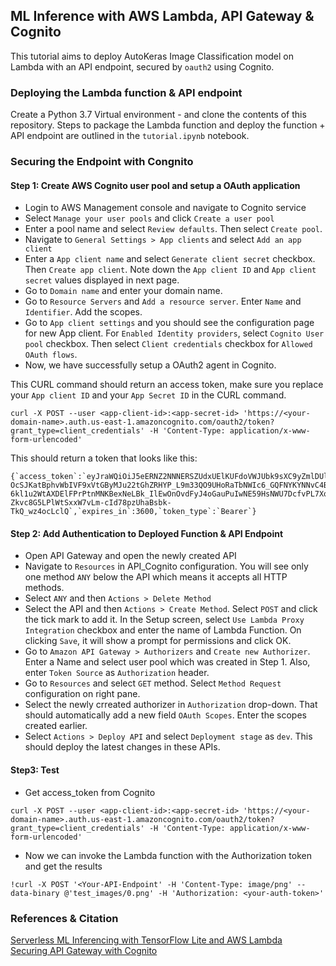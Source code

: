## ML Inference with AWS Lambda, API Gateway & Cognito

This tutorial aims to deploy AutoKeras Image Classification model on Lambda with an API endpoint, secured by `oauth2` using Cognito. 

### Deploying the Lambda function & API endpoint

Create a Python 3.7 Virtual environment - and clone the contents of this repository. Steps to package the Lambda function and deploy the function + API endpoint are outlined in the `tutorial.ipynb` notebook. 

### Securing the Endpoint with Congnito 

#### Step 1: Create AWS Cognito user pool and setup a OAuth application

- Login to AWS Management console and navigate to Cognito service
- Select `Manage your user pools` and click `Create a user pool`
- Enter a pool name and select `Review defaults`. Then select `Create pool`.
- Navigate to `General Settings > App clients` and select `Add an app client`
- Enter a `App client name` and select `Generate client secret` checkbox. Then `Create app client`. Note down the `App client ID` and `App client secret` values displayed in next page.
- Go to `Domain name` and enter your domain name. 
- Go to `Resource Servers` and `Add a resource server`. Enter `Name` and `Identifier`. Add the scopes.
- Go to `App client settings` and you should see the configuration page for new App client. For `Enabled Identity providers`, select `Cognito User pool` checkbox. Then select `Client credentials` checkbox for `Allowed OAuth flows`.
- Now, we have successfully setup a OAuth2 agent in Cognito. 

This CURL command should return an access token, make sure you replace your `App client ID` and your `App Secret ID` in the CURL command.

```
curl -X POST --user <app-client-id>:<app-secret-id> 'https://<your-domain-name>.auth.us-east-1.amazoncognito.com/oauth2/token?grant_type=client_credentials' -H 'Content-Type: application/x-www-form-urlencoded'
```

This should return a token that looks like this:
```
{`access_token`:`eyJraWQiOiJ5eERNZ2NNNERSZUdxUElKUFdoVWJUbk9sXC9yZmlDUlcrR2V3MVo4TU5hRT0iLCJhbGciOiJSUzI1NiJ9.eyJzdWIiOiIxNTZtbDhyOGZwNjhkbTJicjg4MWo3NjNsayIsInRva2VuX3VzZSI6ImFjY2VzcyIsInNjb3BlIjoicHJlZGljdC1hcGlcL3ByZWRpY3QiLCJhdXRoX3RpbWUiOjE2MTY1MTc5OTIsImlzcyI6Imh0dHBzOlwvXC9jb2duaXRvLWlkcC51cy1lYXN0LTEuYW1hem9uYXdzLmNvbVwvdXMtZWFzdC0xX1ZNTFFGMVo3cyIsImV4cCI6MTYxNjUyMTU5MiwiaWF0IjoxNjE2NTE3OTkyLCJ2ZXJzaW9uIjoyLCJqdGkiOiIwOGE1MGUyNC04YTBhLTRiMTQtYTUwOS1mNjJiN2IyY2ZkNGMiLCJjbGllbnRfaWQiOiIxNTZtbDhyOGZwNjhkbTJicjg4MWo3NjNsayJ9.KRD7PanfyReSp-OcSJKatBphvWbIVF9xVtGByMJu22tGhZRHYP_L9m33QO9UHoRaTbNWIc6_GQFNYKYNNvC4BmII39-6kl1u2WtAXDElFPrPtnMNKBexNeLBk_IlEwOnOvdFyJ4oGauPuIwNE59HsNWU7DcfvPL7XqmQmNpS7yVwu7nT85L3QzqOvMGnGRii_N0OAQgczOMT6riRd866dZgHV6nQD1InkXMlvsnVFkXjJ509KGcRPttH3lbBHBM6wfakdeotUIoRH2Sgii5XoC5TWG3g5k6dKsq6-Zkvc8G5LPlWtSxxW7vLm-cId78pzUhaBsbk-TkQ_wz4ocLclQ`,`expires_in`:3600,`token_type`:`Bearer`}
```

#### Step 2: Add Authentication to Deployed Function & API Endpoint 

- Open API Gateway and open the newly created API
- Navigate to `Resources` in API_Cognito configuration. You will see only one method `ANY` below the API which means it accepts all HTTP methods.
- Select `ANY` and then `Actions > Delete Method`
- Select the API and then `Actions > Create Method`. Select `POST` and click the tick mark to add it. In the Setup screen, select `Use Lambda Proxy Integration` checkbox and enter the name of Lambda Function. On clicking `Save`, it will show a prompt for permissions and click OK.
- Go to `Amazon API Gateway > Authorizers` and `Create new Authorizer`. Enter a Name and select user pool which was created in Step 1. Also, enter `Token Source` as `Authorization` header.
- Go to `Resources` and select `GET` method. Select `Method Request` configuration on right pane.
- Select the newly crreated authorizer in `Authorization` drop-down. That should automatically add a new field `OAuth Scopes`. Enter the scopes created earlier.
- Select `Actions > Deploy API` and select `Deployment stage` as `dev`. This should deploy the latest changes in these APIs.

#### Step3: Test

- Get access_token from Cognito

```
curl -X POST --user <app-client-id>:<app-secret-id> 'https://<your-domain-name>.auth.us-east-1.amazoncognito.com/oauth2/token?grant_type=client_credentials' -H 'Content-Type: application/x-www-form-urlencoded'
```

- Now we can invoke the Lambda function with the Authorization token and get the results 

```
!curl -X POST '<Your-API-Endpoint' -H 'Content-Type: image/png' --data-binary @'test_images/0.png' -H 'Authorization: <your-auth-token>'
```

### References & Citation

[Serverless ML Inferencing with TensorFlow Lite and AWS Lambda](https://dev.to/sandeepmistry/serverless-ml-inferencing-with-aws-lambda-and-tensorflow-lite-15el) <br/>
[Securing API Gateway with Cognito](https://awskarthik82.medium.com/part-1-securing-aws-api-gateway-using-aws-cognito-oauth2-scopes-410e7fb4a4c0)